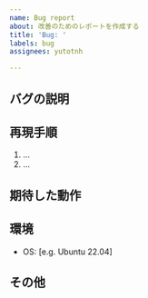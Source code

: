 ```yaml
---
name: Bug report
about: 改善のためのレポートを作成する
title: 'Bug: '
labels: bug
assignees: yutotnh

---
```


## バグの説明

## 再現手順

1. ...
1. ...

## 期待した動作

## 環境

- OS: [e.g. Ubuntu 22.04]

## その他
<!--
追記したい場合はこちらに記入してください。
-->
